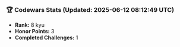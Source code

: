 ### 🏆 Codewars Stats (Updated: 2025-06-12 08:12:49 UTC)

- **Rank:** 8 kyu
- **Honor Points:** 3
- **Completed Challenges:** 1
